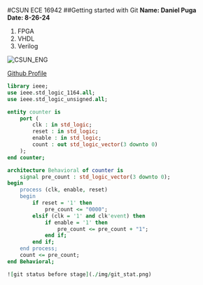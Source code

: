 #CSUN ECE 16942
##Getting started with Git
**Name: Daniel Puga  
Date: 8-26-24**

1. FPGA
2. VHDL
3. Verilog

![CSUN_ENG](./img/csun_eng_logo.png)

[Github Profile](https://github.com/Dannnny2525)
``` vhdl 
library ieee;
use ieee.std_logic_1164.all;
use ieee.std_logic_unsigned.all;

entity counter is
    port (
        clk : in std_logic;
        reset : in std_logic;
        enable : in std_logic;
        count : out std_logic_vector(3 downto 0)
    );
end counter;

architecture Behavioral of counter is
    signal pre_count : std_logic_vector(3 downto 0);
begin
    process (clk, enable, reset)
    begin
        if reset = '1' then
            pre_count <= "0000";
        elsif (clk = '1' and clk'event) then
            if enable = '1' then
                pre_count <= pre_count + "1";
            end if;
        end if;
    end process;
    count <= pre_count;
end Behavioral;

![git status before stage](./img/git_stat.png)




